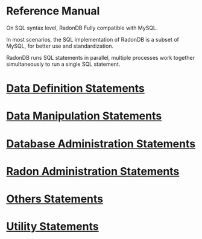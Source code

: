 # Reference Manual

On SQL syntax level, RadonDB Fully compatible with MySQL.

In most scenarios, the SQL implementation of RadonDB is a subset of MySQL, for better use and standardization.

RadonDB runs SQL statements in parallel, multiple processes work together simultaneously to run a single SQL statement.

# [Data Definition Statements](sql_statements/data_definition_statements.md)
# [Data Manipulation Statements](sql_statements/data_manipulation_statements.md)
# [Database Administration Statements](sql_statements/database_administration_statements.md)
# [Radon Administration Statements](sql_statements/radon_administration_statements.md)
# [Others Statements](sql_statements/others_statements.md)
# [Utility Statements](sql_statements/utility_statements.md)
